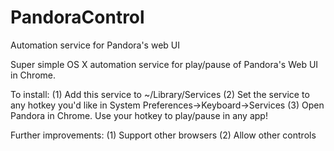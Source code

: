 # PandoraControl
Automation service for Pandora's web UI

Super simple OS X automation service for play/pause of Pandora's Web UI in Chrome.

To install:
(1) Add this service to ~/Library/Services
(2) Set the service to any hotkey you'd like in System Preferences->Keyboard->Services
(3) Open Pandora in Chrome.  Use your hotkey to play/pause in any app!

Further improvements:
(1) Support other browsers
(2) Allow other controls
